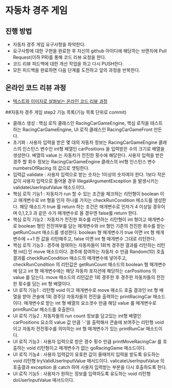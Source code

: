 # 자동차 경주 게임
## 진행 방법
* 자동차 경주 게임 요구사항을 파악한다.
* 요구사항에 대한 구현을 완료한 후 자신의 github 아이디에 해당하는 브랜치에 Pull Request(이하 PR)를 통해 코드 리뷰 요청을 한다.
* 코드 리뷰 피드백에 대한 개선 작업을 하고 다시 PUSH한다.
* 모든 피드백을 완료하면 다음 단계를 도전하고 앞의 과정을 반복한다.

## 온라인 코드 리뷰 과정
* [텍스트와 이미지로 살펴보는 온라인 코드 리뷰 과정](https://github.com/next-step/nextstep-docs/tree/master/codereview)

##자동차 경주 게임 step2 기능 목록(기능 목록 단위로 commit)
* 클래스 생성 : 핵심 로직 클래스인 RacingCarGameEngine, 핵심 로직을 테스트 하는 RacingCarGameEngine, 
  UI 로직 클래스인 RacingCarGameFront 만든다.
* 초기화 : 사용자 입력을 받은 몇 대의 자동차 정보는 RacingCarGameEngine 클래스의 인스턴스 변수인 
  int형 배열인 carPositions 을 입력받은 수의 크기로 배열을 생성한다. 배열의 value 는 자동차가 전진한 횟수에 해당한다.
  사용자 입력을 받은 경주 할 회수 정보는 RacingCarGameEngine 클래스의 
  int형 인스턴스 변수 numbersOfRacing 의 값으로 셋팅한다.
* 입력값 validate : 사용자 입력으로 받는 숫자는 1이상의 숫자여야 한다.
  1보다 작은 값이 사용자 입력으로 들어올 경우 IllegalArgumentException 을 발생시키는 validateUserInputValue 매소드이다.
* 핵심 로직 기능1 : 자동차가 run 할 수 있는 조건을 체크하는 리턴형이 boolean 이고 매개변수로 int 형을 인자 하나를 가지는 
  checkRunCondition 메소드를 생성한다. 해당 매소드가 true 를 return 하는 조건은 매개변수로 인자가 4 이상일 경우이며
  0,1,2,3 과 같은 수가 매개변수로 올 경우엔 false를 return 한다.
* 핵심 로직 기능2 : 자동차가 전진한 회수를 리턴하는 리턴형이 int 형이고 매개변수로 boolean 형인 전진여부를 담는 매개변수와 
  int 형인 기존의 전진한 회수를 받는 getRunCount 매소드를 생성한다. 
  boolean 형 매개변수가 true 이면 int 형 매개변수에 ++1 한 값을 리턴해주고, false 이면 int 형 매개변수 그대로 리턴한다.
* 핵심 로직 기능3 : 경주에 참여하는 자동차들이 1회씩 경주한 결과를 리턴하는 리턴형 int[] 인 move 매소드이다.
  경주에 참여하는 자동차 수 만큼 Random(10) 호출 결과를 checkRunCondition 매소드의 매개변수에 넣어주고,
  checkRunCondition 의 리턴값은 getRunCount 매소드의 boolean 형 매개변수에 담고 int 형 매개변수에는
  해당 자동차 포지션에 해당하는 carPositions 의 value 를 담는다. move 매소드의 리턴값은 1회 경주한 후 경주한 자동차들의
  전진한 횟수를 담는 int 형 배열이다.
* UI 로직 기능1 : 리턴형 void 이고 매개변수로 move 매소드 호출 결과인 int 형 배열을 받아 
  콘솔에 1회 경주당 자동차들의 전진을 출력하는 printRacingCar 매소드이다.
  매개변수로 받는 int 형 배열의 요소갯수 만큼 해당 value 를 매개변수로 printRunCar 메소드를 호출한다.
* UI 로직 기능2 : 자동자들의 run count 정보를 담고있는 int형 배열인 carPositions 요소의 value 값 만큼 
  '-'을 출력해서 콘솔에 보여주는 리턴형 void 이고 자동차 전진횟수를 의미하는 int 형 매개변수가 있는 printRunCar 매소드이다.
* UI 로직 기능3 : 사용자 입력으로 받은 경수 횟수 만큼 printMoveRacingCar 를 호출하는 void 리턴형이고 매개변수가 없는 
  goRacingGame 매소드이다. 
* UI 로직 기능4 : 사용자 입력값이 유효한 값이 올때까지 입력을 받도록 유도하는 void 리턴형 tryValidUserInputValue 매서드이다.
  valicateUserInputValue 의 호출결과 exception 을 catch 하여 사용자 입력받는 부분을 다시 호출하도록 한다.
* UI 로직 기능5 : 사용자가 원하는 정보를 입력하도록 유도하는 void 리턴형 doUserInputValue 매서드이다.




